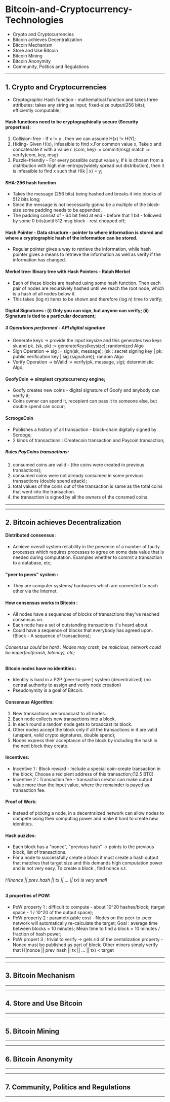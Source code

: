 # Bitcoin-and-Cryptocurrency-Technologies
* Crypto and Cryptocurrencies
* Bitcoin achieves Decentralization
* Bitcoin Mechanism
* Store and Use Bitcoin
* Bitcoin Mining
* Bitcoin Anonymity
* Community, Politics and Regulations
------------------------------------------------------
## 1. Crypto and Cryptocurrencies
* Cryptographic Hash function - mathematical function and takes three attributes: takes any string as input; fixed-size output(256 bits); efficiently computable;
#### Hash functions need to be cryptographically secure (Security properties):
 1. Collision-free - If x != y , then we can assume H(x) != H(Y);
 2. Hiding- Given H(x), infeasible to find x.For common value x, Take x and concatenate it with a value r.
     (com, key) := commit(msg)
     match := verify(com, key, msg)
 3. Puzzle-friendly - For every possible output value y, if k is chosen from a distribution with high min-entropy(widely spread out distribution), then it is infeasible to find x such that H(k | x) = y; 

#### SHA-256 hash function
* Takes the message (256 bits) being hashed and breaks it into blocks of 512 bits long;
* Since the message is not necessarily gonna be a multiple of the block-size some padding needs to be appended.
* The padding consist of - 64 bit field at end - before that 1 bit - followed by some 0 bits(until 512 msg block - rest chopped off;

#### Hash Pointer - Data structure - pointer to where information is stored and where a cryptographic hash of the information can be stored.
* Regular pointer gives a way to retrieve the information, while hash pointer gives a means to retrieve the information as well as verify if the information has changed.

#### Merkel tree: Binary tree with Hash Pointers - Ralph Merkel
* Each of these blocks are hashed using some hash function. Then each pair of nodes are recursively hashed until we reach the root node, which is a hash of all nodes below it.
* This takes (log n) items to be shown and therefore (log n) time to verify;

#### Digital Signatures : (i) Only you can sign, but anyone can verify; (ii) Signature is tied to a particular document;
##### 3 Operations performed - API digital signature
* Generate keys -> provide the input keysize and this generates two keys sk and pk. (sk, pk) := generateKeys(keysize); randomized Algo
* Sign Operation -> sig := sign(sk, message); (sk : secret signing key | pk: public verification key | sig (signature)); random Algo
* Verify Operation -> isValid := verify(pk, message, sig); deterministic Algo;

#### GoofyCoin -> simplest cryptocurrency engine;
* Goofy creates new coins - digital signature of Goofy and anybody can verify it;
* Coins owner can spend it, recepient can pass it to someone else, but double spend can occur;

#### ScroogeCoin 
* Publishes a history of all transaction - block-chain digitally signed by Scrooge;
* 2 kinds of transactions : Createcoin transaction and Paycoin transaction;
##### Rules PayCoins transactions:
1. consumed coins are valid - (the coins were created in previous transactions);
2. consumed coins were not already consumed in some previous transactions (double spend attack);
3. total values of the coins out of the transaction is same as the total coins that went into the transaction.
4. the transaction is signed by all the owners of the consmed coins.
------------------------------------------------------
------------------------------------------------------
## 2. Bitcoin achieves Decentralization

#### Distributed consensus :
* Achieve overall system reliability in the presence of a number of faulty processes which requires processes to agree on some data value that is needed during computation. Examples whether to commit a transaction to a database, etc;

#### "peer to peers" system : 
* They are computer systems/ hardwares which are connected to each other via the Internet.

#### How consensus works in Bitcoin : 
* All nodes have a sequences of blocks of transactions they've reached consensus on.
* Each node has a set of outstanding transactions it's heard about.
* Could have a sequence of blocks that everybody has agreed upon. (Block - A sequence of transactions);

###### Consensus could be hard : Nodes may crash, be malicious, network could be imperfect(crash, latency), etc;
#### Bitcoin nodes have no identities :
* Identity is hard in a  P2P (peer-to-peer) system (decentralized) (no central authority to assign and verify node creation)
* Pseudonymity is a goal of Bitcoin.

#### Consensus Algorithm:
1. New transactions are broadcast to all nodes.
2. Each node collects new transactions into a block.
3. In each round a random node gets to broadcast its block.
4. Other nodes accept the block only if all the transactions in it are valid (unspent, valid crypto signatures, double spend);
5. Nodes express their acceptance of the block by including the hash in the next block they create.

#### Incentives: 
* Incentive 1 : Block reward - Include a special coin-create transaction in the block; Choose a recipient address of this transaction;(12.5 BTC)
* Incentive 2 : Transaction fee - transaction creator can make output value more than the input value, where the remainder is payed as transaction fee.

#### Proof of Work:
* Instead of picking a node, in a decentralized network can allow nodes to compete using their computing power and make it hard to create new identities.

#### Hash puzzles:
* Each block has a "nonce", "previous hash" -> points to the previous block, list of transactions.
* For a node to successfully create a block it must create a hash output that matches that target size and this demands high computation power and is not very easy. 
To create a block , find nonce s.t.
###### H(nonce || prev_hash || tx || ... || tx) is very small

#### 3 properties of POW:
* PoW property 1 :  difficult to compute - about 10^20 hashes/block; (target space - 1 / 10^20 of the output space);
* PoW property 2 : parametrizable cost - Nodes on the peer-to-peer network will automatically re-calculate the target; Goal : average time between blocks = 10 minutes; Mean time to find a block = 10 minutes / fraction of hash power;
* PoW propert 3 : trivial to verify -> gets rid of the centalization property - Nonce must be published as part of block; Other miners simply verify that
    H(nonce || prev_hash || tx || ... || tx) < target
------------------------------------------------------
------------------------------------------------------
## 3. Bitcoin Mechanism
------------------------------------------------------
------------------------------------------------------
## 4. Store and Use Bitcoin
------------------------------------------------------
------------------------------------------------------
## 5. Bitcoin Mining
------------------------------------------------------
------------------------------------------------------
## 6. Bitcoin Anonymity
------------------------------------------------------
------------------------------------------------------
## 7. Community, Politics and Regulations
------------------------------------------------------
 
